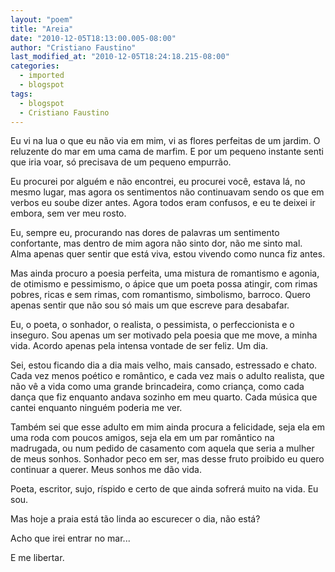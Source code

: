 ```yaml
---
layout: "poem"
title: "Areia"
date: "2010-12-05T18:13:00.005-08:00"
author: "Cristiano Faustino"
last_modified_at: "2010-12-05T18:24:18.215-08:00"
categories:
  - imported
  - blogspot
tags:
  - blogspot
  - Cristiano Faustino
---
```


Eu vi na lua o que eu não via em mim, vi as flores perfeitas de um jardim. O reluzente do mar em uma cama de marfim. E por um pequeno instante senti que iria voar, só precisava de um pequeno empurrão.

Eu procurei por alguém e não encontrei, eu procurei você, estava lá, no mesmo lugar, mas agora os sentimentos não continuavam sendo os que em verbos eu soube dizer antes. Agora todos eram confusos, e eu te deixei ir embora, sem ver meu rosto.

Eu, sempre eu, procurando nas dores de palavras um sentimento confortante, mas dentro de mim agora não sinto dor, não me sinto mal. Alma apenas quer sentir que está viva, estou vivendo como nunca fiz antes.

Mas ainda procuro a poesia perfeita, uma mistura de romantismo e agonia, de otimismo e pessimismo, o ápice que um poeta possa atingir, com rimas pobres, ricas e sem rimas, com romantismo, simbolismo, barroco. Quero apenas sentir que não sou só mais um que escreve para desabafar.

Eu, o poeta, o sonhador, o realista, o pessimista, o perfeccionista e o inseguro. Sou apenas um ser motivado pela poesia que me move, a minha vida. Acordo apenas pela intensa vontade de ser feliz. Um dia.

Sei, estou ficando dia a dia mais velho, mais cansado, estressado e chato. Cada vez menos poético e romântico, e cada vez mais o adulto realista, que não vê a vida como uma grande brincadeira, como criança, como cada dança que fiz enquanto andava sozinho em meu quarto. Cada música que cantei enquanto ninguém poderia me ver.

Também sei que esse adulto em mim ainda procura a felicidade, seja ela em uma roda com poucos amigos, seja ela em um par romântico na madrugada, ou num pedido de casamento com aquela que seria a mulher de meus sonhos. Sonhador peco em ser, mas desse fruto proibido eu quero continuar a querer. Meus sonhos me dão vida.

Poeta, escritor, sujo, ríspido e certo de que ainda sofrerá muito na vida. Eu sou.

Mas hoje a praia está tão linda ao escurecer o dia, não está?

Acho que irei entrar no mar...

E me libertar.